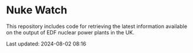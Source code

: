 # Nuke Watch

This repository includes code for retrieving the latest information available on the output of EDF nuclear power plants in the UK.

Last updated: 2024-08-02 08:16